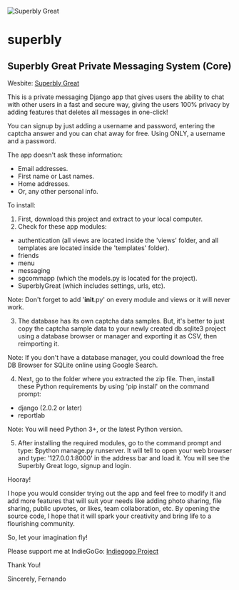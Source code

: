 ![Superbly Great][logo]

[logo]: https://i.imgur.com/UvmBiv1.png "Superbly Great"

# superbly
## Superbly Great Private Messaging System (Core)
Wesbite: [Superbly Great](https://www.superblygreat.com "Superbly Great")

This is a private messaging Django app that gives users the ability to chat with
other users in a fast and secure way, giving the users 100% privacy by adding
features that deletes all messages in one-click!

You can signup by just adding a username and password, entering the captcha answer
and you can chat away for free. Using ONLY, a username and a password.

The app doesn't ask these information:
- Email addresses.
- First name or Last names.
- Home addresses.
- Or, any other personal info.

To install:
1. First, download this project and extract to your local computer.
2. Check for these app modules:
  - authentication (all views are located inside the 'views' folder, and all
  templates are located inside the 'templates' folder).
  - friends
  - menu
  - messaging
  - sgcommapp (which the models.py is located for the project).
  - SuperblyGreat (which includes settings, urls, etc).

Note: Don't forget to add '__init__.py' on every module and views or it will never work.

3. The database has its own captcha data samples. But, it's better to just copy
the captcha sample data to your newly created db.sqlite3 project using a database
browser or manager and exporting it as CSV, then reimporting it.

Note: If you don't have a database manager, you could download the free
DB Browser for SQLite online using Google Search.

4. Next, go to the folder where you extracted the zip file. Then, install these Python requirements by using 'pip install'
on the command prompt:
  - django (2.0.2 or later)
  - reportlab

Note: You will need Python 3+, or the latest Python version.

5. After installing the required modules, go to the command prompt and type: $python manage.py runserver.
It will tell to open your web browser and type: '127.0.0.1:8000' in the address bar and load it.
You will see the Superbly Great logo, signup and login.

Hooray!

I hope you would consider trying out the app and feel free to modify it and add more features that will suit your needs like adding photo sharing, file sharing, public upvotes, or likes, team collaboration, etc. By opening the source code, I hope that it will spark your creativity and bring life to a flourishing community.

So, let your imagination fly!

Please support me at IndieGoGo: [Indiegogo Project](https://igg.me/at/superblygreat/x "Indiegogo Superbly Great")

Thank You!

Sincerely,
Fernando

